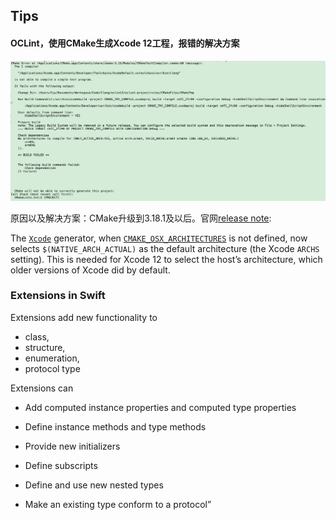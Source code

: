## Tips

#### OCLint，使用CMake生成Xcode 12工程，报错的解决方案

![02-cmake-xcode12-error](./images/02-cmake-xcode12-error.png)

原因以及解决方案：CMake升级到3.18.1及以后。官网[release note](https://cmake.org/cmake/help/latest/release/3.18.html):

The [`Xcode`](https://cmake.org/cmake/help/latest/generator/Xcode.html#generator:Xcode) generator, when [`CMAKE_OSX_ARCHITECTURES`](https://cmake.org/cmake/help/latest/variable/CMAKE_OSX_ARCHITECTURES.html#variable:CMAKE_OSX_ARCHITECTURES) is not defined, now selects `$(NATIVE_ARCH_ACTUAL)` as the default architecture (the Xcode `ARCHS` setting). This is needed for Xcode 12 to select the host’s architecture, which older versions of Xcode did by default.



### Extensions in Swift

Extensions add new functionality to 

- class, 
- structure, 
- enumeration, 
- protocol type

Extensions can

- Add computed instance properties and computed type properties

- Define instance methods and type methods

- Provide new initializers

- Define subscripts
-  Define and use new nested types

- Make an existing type conform to a protocol”





